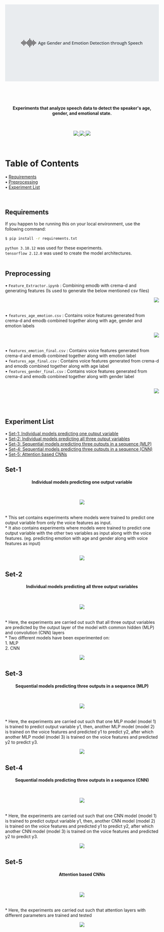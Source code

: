 ![banner](images/readme_banner.png)
<br>
<h1 align="center"> </h1> 
<br>

<h4 align="center"> Experiments that analyze speech data to detect the speaker's age, gender, and emotional state. </h4>
<br>
<p align ="center">
  <a href="https://www.tensorflow.org/"> <img src="https://img.shields.io/badge/TensorFlow-%23FF6F00.svg?style=for-the-badge&logo=TensorFlow&logoColor=white"> </a> <a href="https://matplotlib.org/"> <img src="https://img.shields.io/badge/Matplotlib-%23ffffff.svg?style=for-the-badge&logo=Matplotlib&logoColor=black"> </a> <a href=""> <img src="https://img.shields.io/badge/python%203.10.12-3670A0?style=for-the-badge&logo=python&logoColor=ffdd54"> </a>
</p>
<br>
<h1> Table of Contents </h1>
<p align="left">
  • <a href="#Requirements"> Requirements </a> <br>
  • <a href="#Preprocessing"> Preprocessing </a> <br>
  • <a href="#Experiment-List"> Experiment List </a> <br>
</p> <br>

## Requirements 
If you happen to be running this on your local environment, use the following command: 
```bash
$ pip install -r requirements.txt 
```
```python 3.10.12``` was used for these experiments. <br>
```tensorflow 2.12.0``` was used to create the model architectures. <br><br>

## Preprocessing

 • ```Feature_Extractor.ipynb```  : Combining emodb with crema-d and generating features (Is used to generate the below mentioned csv files) <p align=right> <a href="/preprocessing/Feature_Extractor.ipynb"> <img src="https://img.shields.io/badge/notebook%20link-%23FA0F00.svg?style=for-the-badge&logo=jupyter&logoColor=white" /></a>  </p> <br>
 • ```features_age_emotion.csv``` : Contains voice features generated from crema-d and emodb combined together along with age, gender and emotion labels <a href="/preprocessing/features_age_emotion.csv" > <br> <p align=right> <img src="https://img.shields.io/badge/Dataset%20Link-%23ffffff.svg?style=for-the-badge&logo=gitlfs&logoColor=white&labelColor=grey" /> </a> </p> <br>
 • ```features_emotion_final.csv``` : Contains voice features generated from crema-d and emodb combined together along with emotion label <br>
 • ```features_age_final.csv``` : Contains voice features generated from crema-d and emodb combined together along with age label <br>
 • ```features_gender_final.csv``` : Contains voice features generated from crema-d and emodb combined together along with gender label <br>
 <a href=" https://drive.google.com/drive/folders/1ZpfFt_PDD7NjyXYEVqKqQ70jifF6doc0?usp=drive_link" > <br> <p align=right> <img src="https://img.shields.io/badge/GoogleCloud-%234285F4.svg?style=for-the-badge&logo=google-cloud&logoColor=white" />  </p> </a> <br> <br>
 
## Experiment List 
<p align="left">
  • <a href="#Set-1"> Set-1: Individual models predicting one output variable </a> <br>
  • <a href="#Set-2"> Set-2: Individual models predicting all three output variables </a> <br>
  • <a href="#Set-3"> Set-3: Sequential models predicting three outputs in a sequence (MLP) </a> <br>
  • <a href="#Set-4"> Set-4: Sequential models predicting three outputs in a sequence (CNN) </a> <br>
  • <a href="#Set-5"> Set-5: Attention based CNNs </a> <br>
</p>

## Set-1
<h4 align="center"> Individual models predicting one output variable </h4> <br>
<p align ="center">
  <a href="/models/Individual"> <img src="https://img.shields.io/badge/Set%201-Folder%20Link-%23ffffff.svg?style=for-the-badge&logo=Matplotlib&logoColor=black"> </a>
</p> <br>
* This set contains experiments where models were trained to predict one output variable from only the voice features as input. <br>
* It also contains experiments where models were trained to predict one output variable with the other two variables as input along with the voice features. (eg. predicting emotion with age and gender along with voice features as input) <br> <br>

<p align="center">
  <img src="/images/set-1.png" /> <br> 
</p>

## Set-2 
<h4 align="center"> Individual models predicting all three output variables </h4> <br>
<p align ="center">
  <a href="/models/Monolithic"> <img src="https://img.shields.io/badge/Set%202-Folder%20Link-%23ffffff.svg?style=for-the-badge&logo=Matplotlib&logoColor=black"> </a>
</p> <br>
* Here, the experiments are carried out such that all three output variables are predicted by the output layer of the model with common hidden (MLP) and convolution (CNN) layers <br>
* Two different models have been experimented on: <br>
  1. MLP <br>
  2. CNN <br>
  
<p align="center">
  <img src="/images/set-2.png" /> <br> 
</p>


## Set-3
<h4 align="center"> Sequential models predicting three outputs in a sequence (MLP) </h4> <br>
<p align ="center">
  <a href="/models/Sequential"> <img src="https://img.shields.io/badge/Set%203-Folder%20Link-%23ffffff.svg?style=for-the-badge&logo=Matplotlib&logoColor=black"> </a>
</p> <br>
* Here, the experiments are carried out such that one MLP model (model 1) is trained to predict output variable y1, then, another MLP model (model 2) is trained on the voice features and predicted y1 to predict y2, after which another MLP model (model 3) is trained on the voice features and predicted y2 to predict y3. 
<p align="center">
  <img src="/images/set-3.png" /> <br> 
</p>

## Set-4
<h4 align="center"> Sequential models predicting three outputs in a sequence (CNN) </h4> <br>
<p align ="center">
  <a href="/models/Sequential"> <img src="https://img.shields.io/badge/Set%204-Folder%20Link-%23ffffff.svg?style=for-the-badge&logo=Matplotlib&logoColor=black"> </a>
</p> <br>
* Here, the experiments are carried out such that one CNN model (model 1) is trained to predict output variable y1, then, another CNN model (model 2) is trained on the voice features and predicted y1 to predict y2, after which another CNN model (model 3) is trained on the voice features and predicted y2 to predict y3. 
<p align="center">
  <img src="/images/set-4.png" /> <br> 
</p>

## Set-5
<h4 align="center"> Attention based CNNs </h4> <br>
<p align ="center">
  <a href="/models/Attention"> <img src="https://img.shields.io/badge/Set%205-Folder%20Link-%23ffffff.svg?style=for-the-badge&logo=Matplotlib&logoColor=black"> </a>
</p> <br>
* Here, the experiments are carried out such that attention layers with different parameters are trained and tested
<p align="center">
  <img src="/images/set-5.png" /> <br> 
</p>
  
